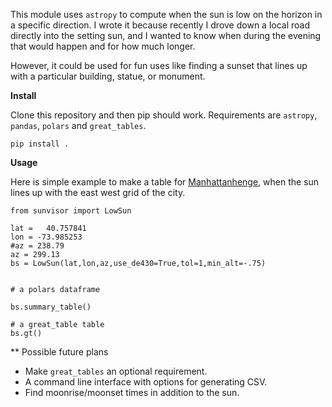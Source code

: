 

This module uses `astropy` to compute when the sun is low on the horizon in a specific direction. I wrote it because recently I drove down a local road directly into the setting sun, and I wanted to know when during the evening that would happen and for how much longer.

However, it could be used for fun uses like finding a sunset that lines up with a particular building, statue, or monument.

**Install**

Clone this repository and then pip should work. Requirements are `astropy`, `pandas`, `polars` and `great_tables`.

`pip install .`

**Usage**

Here is simple example to make a table for [Manhattanhenge](https://www.amnh.org/research/hayden-planetarium/manhattanhenge), when the sun lines up with the east west grid of the city.

```{python}
from sunvisor import LowSun

lat =   40.757841
lon = -73.985253
#az = 238.79
az = 299.13
bs = LowSun(lat,lon,az,use_de430=True,tol=1,min_alt=-.75)


# a polars dataframe 

bs.summary_table()

# a great_table table
bs.gt()

```

** Possible future plans

* Make `great_tables` an optional requirement.
* A command line interface with options for generating CSV.
* Find moonrise/moonset times in addition to the sun.
